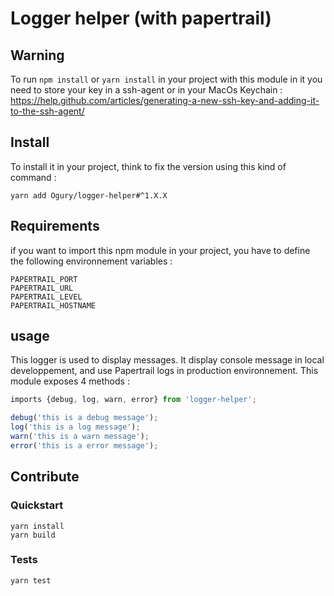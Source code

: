 # Logger helper (with papertrail)

## Warning

To run `npm install` or `yarn install` in your project with this module in it you need to store your key in a ssh-agent or in your MacOs Keychain : https://help.github.com/articles/generating-a-new-ssh-key-and-adding-it-to-the-ssh-agent/

## Install

To install it in your project, think to fix the version using this kind of command :

```
yarn add Ogury/logger-helper#^1.X.X
```

## Requirements

if you want to import this npm module in your project, you have to define the following environnement variables :

```
PAPERTRAIL_PORT
PAPERTRAIL_URL
PAPERTRAIL_LEVEL
PAPERTRAIL_HOSTNAME
```

## usage

This logger is used to display messages. It display console message in local developpement, and use Papertrail logs in production environnement.
This module exposes 4 methods :

```javascript
imports {debug, log, warn, error} from 'logger-helper';

debug('this is a debug message');
log('this is a log message');
warn('this is a warn message');
error('this is a error message');
```

## Contribute

### Quickstart

```
yarn install
yarn build
```

### Tests

```
yarn test
```